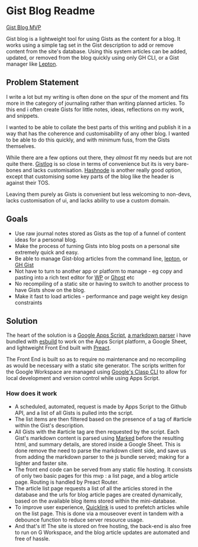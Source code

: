 # Gist Blog Readme

[Gist Blog MVP](https://monkfish-app-abpdm.ondigitalocean.app/)

Gist blog is a lightweight tool for using Gists as the content for a blog. It works using a simple tag set in the Gist description to add or remove content from the site's database. Using this system articles can be added, updated, or removed from the blog quickly using only GH CLI, or a Gist manager like [Lepton](https://github.com/hackjutsu/Lepton).


## Problem Statement
I write a lot but my writing is often done on the spur of the moment and fits more in the category of journaling rather than writing planned articles. To this end i often create Gists for little notes, ideas, reflections on my work, and snippets.

I wanted to be able to collate the best parts of this writing and publish it in a way that has the coherence and customisability of any other blog. I wanted to be able to do this quickly, and with minimum fuss, from the Gists themselves.

While there are a few options out there, they _almost_ fit my needs but are not quite there. [Gistlog](https://gistlog.co/) is so close in terms of convenience but its is very bare-bones and lacks customisation. [Hashnode](https://hashnode.com/) is another really good option, except that customising some key parts of the blog like the header is against their TOS.

Leaving them purely as Gists is convenient but less welcoming to non-devs, lacks customisation of ui, and lacks ability to use a custom domain.

## Goals 
- Use raw journal notes stored as Gists as the top of a funnel of content ideas for a personal blog.
- Make the process of turning Gists into blog posts on a personal site extremely quick and easy. 
- Be able to manage Gist-blog articles from the command line, [lepton](https://github.com/hackjutsu/Lepton), or [GH Gist](https://gist.github.com/)
- Not have to turn to another app or platform to manage - eg copy and pasting into a rich text editor for [WP](https://wordpress.com/) or [Ghost](https://ghost.org/) etc
- No recompiling of a static site or having to switch to another process to have Gists show on the blog.
- Make it fast to load articles - performance and page weight key design constraints

## Solution 
The heart of the solution is a [Google Apps Script](https://developers.google.com/apps-script), [a markdown parser](https://github.com/markedjs/marked) i have bundled with [esbuild](https://esbuild.github.io/) to work on the Apps Script platform, a Google Sheet, and lightweight Front End built with [Preact](https://github.com/preactjs/preact). 

The Front End is built so as to require no maintenance and no recompiling as would be necessary with a static site generator. The scripts written for the Google Workspace are managed using [Google's Clasp CLI](https://github.com/google/clasp) to allow for local development and version control while using Apps Script.

### How does it work
- A scheduled, automated, request is made by Apps Script to the Github API, and a list of all Gists is pulled into the script. 
- The list items are then filtered based on the presence of a tag of #article within the Gist's description. 
- All Gists with the #article tag are then requested by the script. Each Gist's markdown content is parsed using [Marked](https://github.com/markedjs/marked)  before the resulting html, and summary details, are stored inside a Google Sheet.  This is done remove the need to parse the markdown client side, and save us from adding the markdown parser to the js bundle served; making for a lighter and faster site. 
- The front end code can be served from any static file hosting. It consists of only two basic pages for this mvp :  a list page, and a blog article page. Routing is handled by Preact Router.
- The article list page requests a list of all the articles stored in the database and the urls for blog article pages are created dynamically, based on the available blog items stored within the mini-database.
- To improve user experience, [Quicklink](https://github.com/GoogleChromeLabs/quicklink) is used to prefetch articles while on the list page. This is done via a mouseover event in tandem with a debounce function to reduce server resource usage. 
- And that's it! The site is stored on free hosting, the back-end is also free to run on G Workspace, and the blog article updates are automated and free of hassle. 


